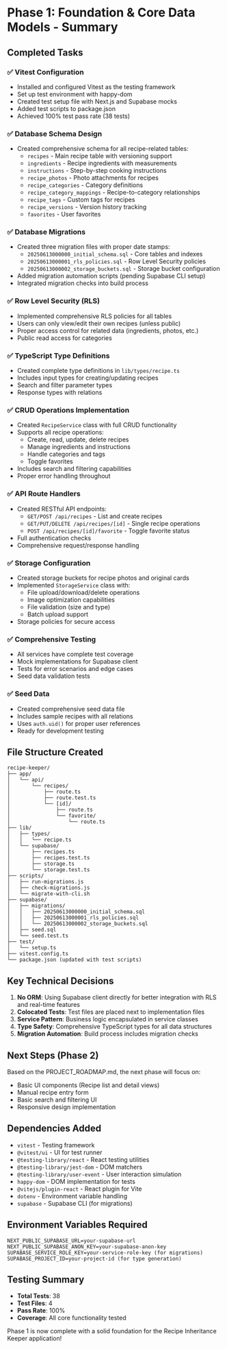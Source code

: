 # Phase 1: Foundation & Core Data Models - Summary

## Completed Tasks

### ✅ Vitest Configuration
- Installed and configured Vitest as the testing framework
- Set up test environment with happy-dom
- Created test setup file with Next.js and Supabase mocks
- Added test scripts to package.json
- Achieved 100% test pass rate (38 tests)

### ✅ Database Schema Design
- Created comprehensive schema for all recipe-related tables:
  - `recipes` - Main recipe table with versioning support
  - `ingredients` - Recipe ingredients with measurements
  - `instructions` - Step-by-step cooking instructions
  - `recipe_photos` - Photo attachments for recipes
  - `recipe_categories` - Category definitions
  - `recipe_category_mappings` - Recipe-to-category relationships
  - `recipe_tags` - Custom tags for recipes
  - `recipe_versions` - Version history tracking
  - `favorites` - User favorites

### ✅ Database Migrations
- Created three migration files with proper date stamps:
  - `20250613000000_initial_schema.sql` - Core tables and indexes
  - `20250613000001_rls_policies.sql` - Row Level Security policies
  - `20250613000002_storage_buckets.sql` - Storage bucket configuration
- Added migration automation scripts (pending Supabase CLI setup)
- Integrated migration checks into build process

### ✅ Row Level Security (RLS)
- Implemented comprehensive RLS policies for all tables
- Users can only view/edit their own recipes (unless public)
- Proper access control for related data (ingredients, photos, etc.)
- Public read access for categories

### ✅ TypeScript Type Definitions
- Created complete type definitions in `lib/types/recipe.ts`
- Includes input types for creating/updating recipes
- Search and filter parameter types
- Response types with relations

### ✅ CRUD Operations Implementation
- Created `RecipeService` class with full CRUD functionality
- Supports all recipe operations:
  - Create, read, update, delete recipes
  - Manage ingredients and instructions
  - Handle categories and tags
  - Toggle favorites
- Includes search and filtering capabilities
- Proper error handling throughout

### ✅ API Route Handlers
- Created RESTful API endpoints:
  - `GET/POST /api/recipes` - List and create recipes
  - `GET/PUT/DELETE /api/recipes/[id]` - Single recipe operations
  - `POST /api/recipes/[id]/favorite` - Toggle favorite status
- Full authentication checks
- Comprehensive request/response handling

### ✅ Storage Configuration
- Created storage buckets for recipe photos and original cards
- Implemented `StorageService` class with:
  - File upload/download/delete operations
  - Image optimization capabilities
  - File validation (size and type)
  - Batch upload support
- Storage policies for secure access

### ✅ Comprehensive Testing
- All services have complete test coverage
- Mock implementations for Supabase client
- Tests for error scenarios and edge cases
- Seed data validation tests

### ✅ Seed Data
- Created comprehensive seed data file
- Includes sample recipes with all relations
- Uses `auth.uid()` for proper user references
- Ready for development testing

## File Structure Created

```
recipe-keeper/
├── app/
│   └── api/
│       └── recipes/
│           ├── route.ts
│           ├── route.test.ts
│           └── [id]/
│               ├── route.ts
│               └── favorite/
│                   └── route.ts
├── lib/
│   ├── types/
│   │   └── recipe.ts
│   └── supabase/
│       ├── recipes.ts
│       ├── recipes.test.ts
│       ├── storage.ts
│       └── storage.test.ts
├── scripts/
│   ├── run-migrations.js
│   ├── check-migrations.js
│   └── migrate-with-cli.sh
├── supabase/
│   ├── migrations/
│   │   ├── 20250613000000_initial_schema.sql
│   │   ├── 20250613000001_rls_policies.sql
│   │   └── 20250613000002_storage_buckets.sql
│   ├── seed.sql
│   └── seed.test.ts
├── test/
│   └── setup.ts
├── vitest.config.ts
└── package.json (updated with test scripts)
```

## Key Technical Decisions

1. **No ORM**: Using Supabase client directly for better integration with RLS and real-time features
2. **Colocated Tests**: Test files are placed next to implementation files
3. **Service Pattern**: Business logic encapsulated in service classes
4. **Type Safety**: Comprehensive TypeScript types for all data structures
5. **Migration Automation**: Build process includes migration checks

## Next Steps (Phase 2)

Based on the PROJECT_ROADMAP.md, the next phase will focus on:
- Basic UI components (Recipe list and detail views)
- Manual recipe entry form
- Basic search and filtering UI
- Responsive design implementation

## Dependencies Added

- `vitest` - Testing framework
- `@vitest/ui` - UI for test runner
- `@testing-library/react` - React testing utilities
- `@testing-library/jest-dom` - DOM matchers
- `@testing-library/user-event` - User interaction simulation
- `happy-dom` - DOM implementation for tests
- `@vitejs/plugin-react` - React plugin for Vite
- `dotenv` - Environment variable handling
- `supabase` - Supabase CLI (for migrations)

## Environment Variables Required

```env
NEXT_PUBLIC_SUPABASE_URL=your-supabase-url
NEXT_PUBLIC_SUPABASE_ANON_KEY=your-supabase-anon-key
SUPABASE_SERVICE_ROLE_KEY=your-service-role-key (for migrations)
SUPABASE_PROJECT_ID=your-project-id (for type generation)
```

## Testing Summary

- **Total Tests**: 38
- **Test Files**: 4
- **Pass Rate**: 100%
- **Coverage**: All core functionality tested

Phase 1 is now complete with a solid foundation for the Recipe Inheritance Keeper application!